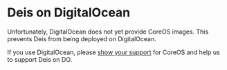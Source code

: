 Deis on DigitalOcean
====================

Unfortunately, DigitalOcean does not yet provide CoreOS images. This
prevents Deis from being deployed on DigitalOcean.

If you use DigitalOcean, please
[show your support](http://digitalocean.uservoice.com/forums/136585-digital-ocean/suggestions/4250154-suport-coreos-as-a-deployment-platform)
for CoreOS and help us to support Deis on DO.

